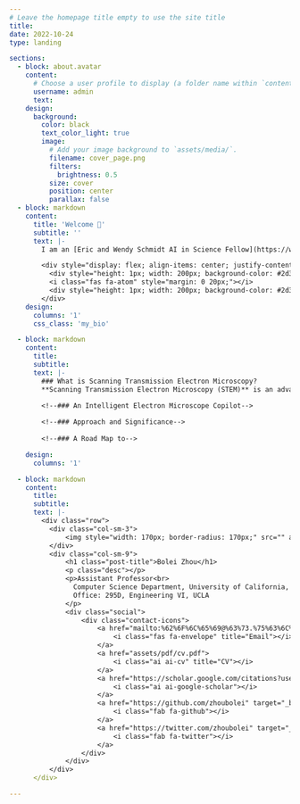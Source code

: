 ```yaml
---
# Leave the homepage title empty to use the site title
title:
date: 2022-10-24
type: landing

sections:
  - block: about.avatar
    content:
      # Choose a user profile to display (a folder name within `content/authors/`)
      username: admin
      text:
    design:
      background:
        color: black
        text_color_light: true
        image:
          # Add your image background to `assets/media/`.
          filename: cover_page.png
          filters:
            brightness: 0.5
          size: cover
          position: center
          parallax: false
  - block: markdown
    content:
      title: 'Welcome 👋'
      subtitle: ''
      text: |-
        I am an [Eric and Wendy Schmidt AI in Science Fellow](https://www.schmidtfutures.com/our-work/schmidt-ai-in-science-postdocs/) at the National University of Singapore (NUS), specializing in the intersection of machine learning (ML) and scanning transmission electron microscopy (STEM). Guided by Prof. [Stephen J. Pennycook](https://scholar.google.com/citations?user=UnDfo6sAAAAJ&hl=en), my Ph.D. research innovatively applied ML to identify quantum defects in atomic resolution STEM images. Now in Asst. Prof. [Duane Loh](https://www.physics.nus.edu.sg/faculty/loh-duane/)'s group, I am advancing a robust ML framework to characterize materials through a hierarchy of structural motifs. Leveraging my deep expertise, I aim to develop an *electron microscope copilot system* to improve material analysis and enhance understanding of material disorders.

        <div style="display: flex; align-items: center; justify-content: center;">
          <div style="height: 1px; width: 200px; background-color: #2d3742;"></div>
          <i class="fas fa-atom" style="margin: 0 20px;"></i>
          <div style="height: 1px; width: 200px; background-color: #2d3742;"></div>
        </div>
    design:
      columns: '1'
      css_class: 'my_bio'

  - block: markdown
    content:
      title:
      subtitle:
      text: |-
        ### What is Scanning Transmission Electron Microscopy?
        **Scanning Transmission Electron Microscopy (STEM)** is an advanced material characterization technique that uses a focused electron beam to scan thin samples, producing *atomic-resolution images*. Besides imaging, STEM can collect  *spectral data* to analyze material compositions and perform four-dimensional scanning transmission electron microscopy (*4DSTEM*), which captures diffraction patterns at each scan position.
        
        <!--### An Intelligent Electron Microscope Copilot-->

        <!--### Approach and Significance-->
        
        <!--### A Road Map to-->

    design:
      columns: '1'

  - block: markdown
    content:
      title:
      subtitle:
      text: |-
        <div class="row">
          <div class="col-sm-3">
              <img style="width: 170px; border-radius: 170px;" src="" alt="Profile Picture">
          </div>
          <div class="col-sm-9">
              <h1 class="post-title">Bolei Zhou</h1>
              <p class="desc"></p>
              <p>Assistant Professor<br>
                Computer Science Department, University of California, Los Angeles<br>
                Office: 295D, Engineering VI, UCLA
              </p>
              <div class="social">
                  <div class="contact-icons">
                      <a href="mailto:%62%6F%6C%65%69@%63%73.%75%63%6C%61.%65%64%75">
                          <i class="fas fa-envelope" title="Email"></i>
                      </a>
                      <a href="assets/pdf/cv.pdf">
                          <i class="ai ai-cv" title="CV"></i>
                      </a>
                      <a href="https://scholar.google.com/citations?user=9D4aG8AAAAAJ" target="_blank" title="Google Scholar">
                          <i class="ai ai-google-scholar"></i>
                      </a>
                      <a href="https://github.com/zhoubolei" target="_blank" title="GitHub">
                          <i class="fab fa-github"></i>
                      </a>
                      <a href="https://twitter.com/zhoubolei" target="_blank" title="Twitter">
                          <i class="fab fa-twitter"></i>
                      </a>
                  </div>
              </div>
          </div>
      </div>

---
```

